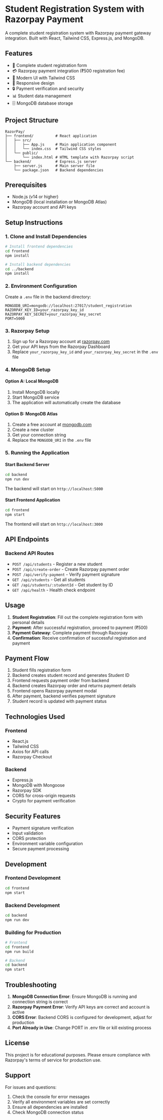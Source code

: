 # Student Registration System with Razorpay Payment

A complete student registration system with Razorpay payment gateway integration. Built with React, Tailwind CSS, Express.js, and MongoDB.

## Features

- 📝 Complete student registration form
- 💳 Razorpay payment integration (₹500 registration fee)
- 🎨 Modern UI with Tailwind CSS
- 📱 Responsive design
- 🔒 Payment verification and security
- 📊 Student data management
- 🗄️ MongoDB database storage

## Project Structure

```
RazorPay/
├── frontend/          # React application
│   ├── src/
│   │   ├── App.js     # Main application component
│   │   └── index.css  # Tailwind CSS styles
│   └── public/
│       └── index.html # HTML template with Razorpay script
└── backend/           # Express.js server
    ├── server.js      # Main server file
    └── package.json   # Backend dependencies
```

## Prerequisites

- Node.js (v14 or higher)
- MongoDB (local installation or MongoDB Atlas)
- Razorpay account and API keys

## Setup Instructions

### 1. Clone and Install Dependencies

```bash
# Install frontend dependencies
cd frontend
npm install

# Install backend dependencies
cd ../backend
npm install
```

### 2. Environment Configuration

Create a `.env` file in the backend directory:

```env
MONGODB_URI=mongodb://localhost:27017/student_registration
RAZORPAY_KEY_ID=your_razorpay_key_id
RAZORPAY_KEY_SECRET=your_razorpay_key_secret
PORT=5000
```

### 3. Razorpay Setup

1. Sign up for a Razorpay account at [razorpay.com](https://razorpay.com)
2. Get your API keys from the Razorpay Dashboard
3. Replace `your_razorpay_key_id` and `your_razorpay_key_secret` in the `.env` file

### 4. MongoDB Setup

#### Option A: Local MongoDB
1. Install MongoDB locally
2. Start MongoDB service
3. The application will automatically create the database

#### Option B: MongoDB Atlas
1. Create a free account at [mongodb.com](https://mongodb.com)
2. Create a new cluster
3. Get your connection string
4. Replace the `MONGODB_URI` in the `.env` file

### 5. Running the Application

#### Start Backend Server
```bash
cd backend
npm run dev
```

The backend will start on `http://localhost:5000`

#### Start Frontend Application
```bash
cd frontend
npm start
```

The frontend will start on `http://localhost:3000`

## API Endpoints

### Backend API Routes

- `POST /api/students` - Register a new student
- `POST /api/create-order` - Create Razorpay payment order
- `POST /api/verify-payment` - Verify payment signature
- `GET /api/students` - Get all students
- `GET /api/students/:studentId` - Get student by ID
- `GET /api/health` - Health check endpoint

## Usage

1. **Student Registration**: Fill out the complete registration form with personal details
2. **Payment**: After successful registration, proceed to payment (₹500)
3. **Payment Gateway**: Complete payment through Razorpay
4. **Confirmation**: Receive confirmation of successful registration and payment

## Payment Flow

1. Student fills registration form
2. Backend creates student record and generates Student ID
3. Frontend requests payment order from backend
4. Backend creates Razorpay order and returns payment details
5. Frontend opens Razorpay payment modal
6. After payment, backend verifies payment signature
7. Student record is updated with payment status

## Technologies Used

### Frontend
- React.js
- Tailwind CSS
- Axios for API calls
- Razorpay Checkout

### Backend
- Express.js
- MongoDB with Mongoose
- Razorpay SDK
- CORS for cross-origin requests
- Crypto for payment verification

## Security Features

- Payment signature verification
- Input validation
- CORS protection
- Environment variable configuration
- Secure payment processing

## Development

### Frontend Development
```bash
cd frontend
npm start
```

### Backend Development
```bash
cd backend
npm run dev
```

### Building for Production
```bash
# Frontend
cd frontend
npm run build

# Backend
cd backend
npm start
```

## Troubleshooting

1. **MongoDB Connection Error**: Ensure MongoDB is running and connection string is correct
2. **Razorpay Payment Error**: Verify API keys are correct and account is active
3. **CORS Error**: Backend CORS is configured for development, adjust for production
4. **Port Already in Use**: Change PORT in .env file or kill existing process

## License

This project is for educational purposes. Please ensure compliance with Razorpay's terms of service for production use.

## Support

For issues and questions:
1. Check the console for error messages
2. Verify all environment variables are set correctly
3. Ensure all dependencies are installed
4. Check MongoDB connection status 